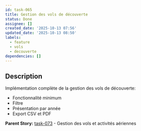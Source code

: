 ```yaml
---
id: task-065
title: Gestion des vols de découverte
status: Done
assignee: []
created_date: '2025-10-13 07:56'
updated_date: '2025-10-13 08:50'
labels:
  - feature
  - vols
  - decouverte
dependencies: []
---
```


## Description

<!-- SECTION:DESCRIPTION:BEGIN -->
Implémentation complète de la gestion des vols de découverte:
- Fonctionnalité minimum
- Filtre
- Présentation par année
- Export CSV et PDF

**Parent Story:** [task-073](task-073) - Gestion des vols et activités aériennes
<!-- SECTION:DESCRIPTION:END -->
